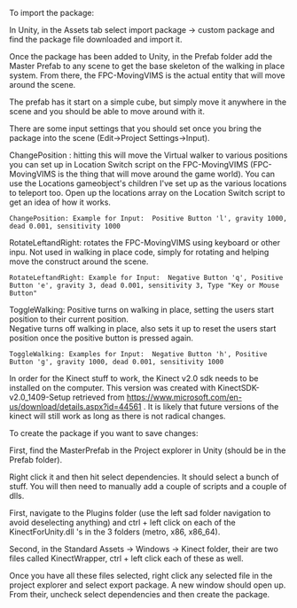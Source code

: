 To import the package:

 In Unity, in the Assets tab select import package -> custom package and find the package file downloaded and import it.

 Once the package has been added to Unity, in the Prefab folder add the Master Prefab to any scene to get the base skeleton 
 of the walking in place system.  From there, the FPC-MovingVIMS is the actual entity that will move around the scene. 
 
 The prefab has it start on a simple cube, but simply move it anywhere in the scene and you should be able to move around with
 it.

 There are some input settings that you should set once you bring the package into the scene (Edit->Project Settings->Input).
 
 ChangePosition : hitting this will move the Virtual walker to various positions you can set up in Location Switch script 
    on the FPC-MovingVIMS (FPC-MovingVIMS is the thing that will move around the game world). You can use the Locations 
    gameobject's children I've set up as the various locations to teleport too.  Open up the locations array on the
    Location Switch script to get an idea of how it works.
    
    ChangePosition: Example for Input:  Positive Button 'l', gravity 1000, dead 0.001, sensitivity 1000
 
 RotateLeftandRight: rotates the FPC-MovingVIMS using keyboard or other inpu.  Not used in walking in place code, simply
    for rotating and helping move the construct around the scene.
    
    RotateLeftandRight: Example for Input:  Negative Button 'q', Positive Button 'e', gravity 3, dead 0.001, sensitivity 3, Type "Key or Mouse Button"
 
 ToggleWalking:  Positive turns on walking in place, setting the users start position to their current position.  
    Negative turns off walking in place, also sets it up to reset the users start position once the positive button
    is pressed again.
    
    ToggleWalking: Examples for Input:  Negative Button 'h', Positive Button 'g', gravity 1000, dead 0.001, sensitivity 1000 


In order for the Kinect stuff to work, the Kinect v2.0 sdk needs to be installed on the computer.  This version was created
    with KinectSDK-v2.0_1409-Setup retrieved from https://www.microsoft.com/en-us/download/details.aspx?id=44561 .  It is likely 
    that future versions of the kinect will still work as long as there is not radical changes.


To create the package if you want to save changes:

 First, find the MasterPrefab in the Project explorer in Unity (should be in the Prefab folder).  

 Right click it and then hit select dependencies.  It should select a bunch of stuff.  You will
 then need to manually add a couple of scripts and a couple of dlls.  

 First, navigate to the Plugins folder (use the left sad folder navigation to avoid deselecting
 anything) and ctrl + left click on each of the KinectForUnity.dll 's in the 3 folders (metro, x86, x86_64).

 Second, in the Standard Assets -> Windows -> Kinect folder, their are two files called KinectWrapper, ctrl + left
 click each of these as well.

 Once you have all these files selected, right click any selected file in the project explorer and select export package.
 A new window should open up.  From their, uncheck select dependencies and then create the package.  
